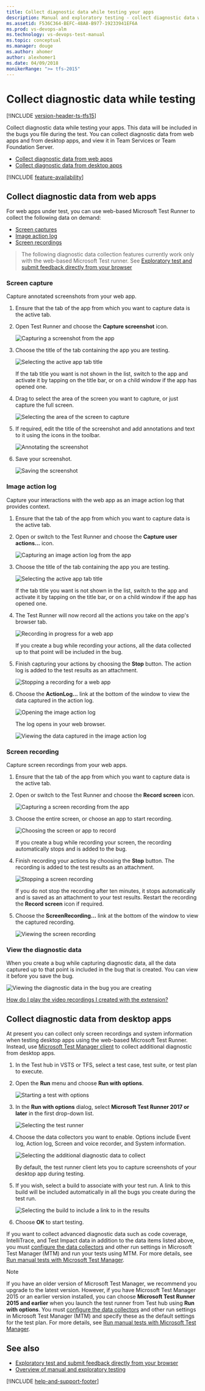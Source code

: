 ```yaml
---
title: Collect diagnostic data while testing your apps
description: Manual and exploratory testing - collect diagnostic data while testing web and desktop apps with Team Services (VSTS) and Team Foundation Server (TFS)
ms.assetid: F536C364-BEFC-48A8-B977-19233941EF6A
ms.prod: vs-devops-alm
ms.technology: vs-devops-test-manual
ms.topic: conceptual
ms.manager: douge
ms.author: ahomer
author: alexhomer1
ms.date: 04/09/2018
monikerRange: ">= tfs-2015"
---
```


# Collect diagnostic data while testing
 
[!INCLUDE [version-header-ts-tfs15](_shared/version-header-ts-tfs15.md)] 

Collect diagnostic data while testing your apps.
This data will be included in the bugs you file 
during the test. You can collect diagnostic data from
web apps and from desktop apps, and view it in Team 
Services or Team Foundation Server.

* [Collect diagnostic data from web apps](#collect-web)
* [Collect diagnostic data from desktop apps](#collect-desktop)

[!INCLUDE [feature-availability](_shared/feature-availability.md)] 

<a name="collect-web"></a>
## Collect diagnostic data from web apps

For web apps under test, you can use web-based Microsoft Test Runner 
to collect the following data on demand:

* [Screen captures](#web-screenshot)
* [Image action log](#web-log)
* [Screen recordings](#web-recording)

>The following diagnostic data collection features currently 
work only with the web-based Microsoft Test runner. See 
[Exploratory test and submit feedback directly from your browser](getting-started/perform-exploratory-tests.md)

<a name="web-screenshot"></a>
### Screen capture

Capture annotated screenshots from your web app. 

1. Ensure that the tab of the app from which you want to 
   capture data is the active tab.

1. Open Test Runner and choose the **Capture screenshot** icon. 

   ![Capturing a screenshot from the app](_img/_shared/collect-diagnostic-data-01.png) 

1. Choose the title of the tab containing the app 
   you are testing.

   ![Selecting the active app tab title](_img/collect-diagnostic-data/collect-diagnostic-data-02.png) 

   If the tab title you want is not shown in the list,
   switch to the app and activate it by tapping on the title bar, 
   or on a child window if the app has opened one.
 
1. Drag to select the area of the screen you want to 
   capture, or just capture the full screen.
 
   ![Selecting the area of the screen to capture](_img/collect-diagnostic-data/collect-diagnostic-data-03.png) 

1. If required, edit the title of the screenshot and add 
   annotations and text to it using the icons in the toolbar.

   ![Annotating the screenshot](_img/collect-diagnostic-data/collect-diagnostic-data-04.png) 
 
1. Save your screenshot.  

   ![Saving the screenshot](_img/collect-diagnostic-data/collect-diagnostic-data-05.png) 
 
<a name="web-log"></a>
### Image action log

Capture your interactions with the web app as an image action log that provides context.

1. Ensure that the tab of the app from which you want to 
   capture data is the active tab.

1. Open or switch to the Test Runner and choose the **Capture user actions...** icon. 
 
   ![Capturing an image action log from the app](_img/_shared/collect-diagnostic-data-06.png) 

1. Choose the title of the tab containing the app 
   you are testing.
 
   ![Selecting the active app tab title](_img/collect-diagnostic-data/collect-diagnostic-data-07.png) 

   If the tab title you want is not shown in the list,
   switch to the app and activate it by tapping on the title bar, 
   or on a child window if the app has opened one.

1. The Test Runner will now record all the actions you take
   on the app's browser tab.
 
   ![Recording in progress for a web app](_img/collect-diagnostic-data/collect-diagnostic-data-08.png) 

   If you create a bug while recording your actions, all the 
   data collected up to that point will be included in the bug. 

1. Finish capturing your actions by choosing
   the **Stop** button. The action log is added to the test results 
   as an attachment.

   ![Stopping a recording for a web app](_img/collect-diagnostic-data/collect-diagnostic-data-08a.png) 

1. Choose the **ActionLog...** link at the bottom of the window
   to view the data captured in the action log.

   ![Opening the image action log](_img/collect-diagnostic-data/collect-diagnostic-data-09.png) 

   The log opens in your web browser.

   ![Viewing the data captured in the image action log](_img/collect-diagnostic-data/collect-diagnostic-data-10.png) 

<a name="web-recording"></a>
### Screen recording

Capture screen recordings from your web apps.

1. Ensure that the tab of the app from which you want to 
   capture data is the active tab.

1. Open or switch to the Test Runner and choose the **Record screen** icon. 
 
   ![Capturing a screen recording from the app](_img/_shared/collect-diagnostic-data-11.png) 

1. Choose the entire screen, or choose an app to start recording.
 
   ![Choosing the screen or app to record](_img/collect-diagnostic-data/collect-diagnostic-data-12.png) 

   If you create a bug while recording your screen, the 
   recording automatically stops and is added to the bug. 

1. Finish recording your actions by choosing
   the **Stop** button. The recording is added to the test results 
   as an attachment.
 
   ![Stopping a screen recording](_img/collect-diagnostic-data/collect-diagnostic-data-13.png) 

   If you do not stop the recording after ten minutes, it stops
   automatically and is saved as an attachment to your test results.
   Restart the recording the **Record screen** icon if required. 

1. Choose the **ScreenRecording...** link at the bottom of the window
   to view the captured recording.

   ![Viewing the screen recording](_img/collect-diagnostic-data/collect-diagnostic-data-14.png) 

<a name="view-data"></a>
### View the diagnostic data
 
When you create a bug while capturing diagnostic data, all the data captured 
up to that point is included in the bug that is created. You can
view it before you save the bug.

![Viewing the diagnostic data in the bug you are creating](_img/collect-diagnostic-data/collect-diagnostic-data-15.png) 

[How do I play the video recordings I created with the extension?](reference-qa.md#recording-playback)

<a name="collect-desktop"></a>
## Collect diagnostic data from desktop apps

At present you can collect only screen recordings and system 
information when testing desktop apps using the web-based 
Microsoft Test Runner. Instead, use 
[Microsoft Test Manager client](https://www.visualstudio.com/en-us/products/visual-studio-test-professional-with-msdn-vs.aspx)
to collect additional diagnostic from desktop apps.

1. In the Test hub in VSTS or TFS, 
   select a test case, test suite, or test plan to execute.

1. Open the **Run** menu and choose **Run with options**.

   ![Starting a test with options](_img/_shared/collect-diagnostic-data-16.png) 

1. In the **Run with options** dialog, select **Microsoft 
   Test Runner 2017 or later** in the first drop-down list. 

   ![Selecting the test runner](_img/collect-diagnostic-data/collect-diagnostic-data-17.png) 
 
1. Choose the data collectors you want to enable. Options include 
   Event log, Action log, Screen and voice recorder, and System information.

   ![Selecting the additional diagnostic data to collect](_img/collect-diagnostic-data/collect-diagnostic-data-18.png) 
 
   By default, the test runner client lets you to capture screenshots of your 
   desktop app during testing.

1. If you wish, select a build to associate with your test run.
   A link to this build will be included automatically in all the 
   bugs you create during the test run.

   ![Selecting the build to include a link to in the results](_img/_shared/collect-diagnostic-data-19.png) 

1. Choose **OK** to start testing. 

If you want to collect advanced diagnostic data such as code coverage, 
IntelliTrace, and Test Impact data in addition to the data items listed above,
you must [configure the data collectors](mtm/collect-more-diagnostic-data-in-manual-tests.md)
and other run settings in Microsoft Test Manager (MTM) and run your 
tests using MTM. For more details, see 
[Run manual tests with Microsoft Test Manager](mtm/run-manual-tests-with-microsoft-test-manager.md).
<p />

> [!NOTE]
> If you have an older version of Microsoft Test Manager, we recommend you upgrade to the latest version.
> However, if you have Microsoft Test Manager 2015 or an earlier version installed, you can choose **Microsoft Test Runner 2015 and earlier** when you launch the test runner from Test hub using **Run with options**.
> You must [configure the data collectors](mtm/collect-more-diagnostic-data-in-manual-tests.md) and other run settings in Microsoft Test Manager (MTM) and specify these as the default settings for the test plan.
> For more details, see [Run manual tests with Microsoft Test Manager](mtm/run-manual-tests-with-microsoft-test-manager.md).

## See also

* [Exploratory test and submit feedback directly from your browser](getting-started/perform-exploratory-tests.md)
* [Overview of manual and exploratory testing](index.md)

[!INCLUDE [help-and-support-footer](_shared/help-and-support-footer.md)] 
